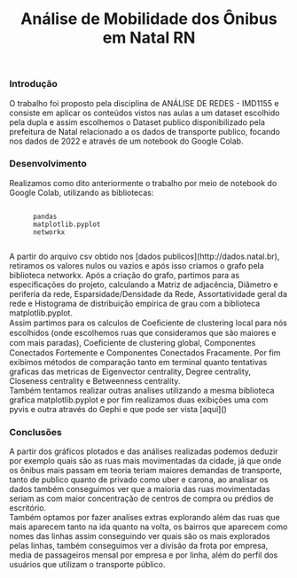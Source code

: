 <body>
  <header>
    <h1>Análise de Mobilidade dos Ônibus em Natal RN</h1>
  </header>
  
  <main>
    <h3>Introdução</h3>
    <p>
      O trabalho foi proposto pela disciplina de ANÁLISE DE REDES - IMD1155 e consiste em aplicar os conteúdos vistos nas aulas a um dataset escolhido pela dupla e assim escolhemos o Dataset publico disponibilizado pela prefeitura de Natal relacionado a os dados de transporte publico, focando nos dados de 2022 e através de um notebook do Google Colab.
    </p>
    <h3>Desenvolvimento</h3>
    <p>
      Realizamos como dito anteriormente o trabalho por meio de notebook do Google Colab, utilizando as bibliotecas:
    <pre><code>
      pandas
      matplotlib.pyplot
      networkx
    </code></pre>
      A partir do arquivo csv obtido nos [dados publicos](http://dados.natal.br), retiramos os valores nulos ou vazios e após isso criamos o grafo pela biblioteca networkx. Após a criação do grafo, partimos para as especificações do projeto, calculando a Matriz de adjacência, Diâmetro e periferia da rede, Esparsidade/Densidade da Rede, Assortatividade geral da rede e Histograma de distribuição empírica de grau com a biblioteca matplotlib.pyplot.
    <br>
      Assim partimos para os calculos de Coeﬁciente de clustering local para nós escolhidos (onde escolhemos ruas que consideramos que são maiores e com mais paradas), Coeﬁciente de clustering global, Componentes Conectados Fortemente e Componentes Conectados Fracamente. Por fim exibimos métodos de comparação tanto em terminal quanto tentativas graficas das metricas de Eigenvector centrality, Degree centrality, Closeness centrality e Betweenness centrality.
    <br>
      Também tentamos realizar outras analises utilizando a mesma biblioteca grafica matplotlib.pyplot e por fim realizamos duas exibições uma com pyvis e outra através do Gephi e que pode ser vista [aqui]()
    </p>
    <h3>Conclusões</h3>
    <p>
      A partir dos gráficos plotados e das análises realizadas podemos deduzir por exemplo quais são as ruas mais movimentadas da cidade, já que onde os ônibus mais passam em teoria teriam maiores demandas de transporte, tanto de publico quanto de privado como uber e carona, ao analisar os dados também conseguimos ver que a maioria das ruas movimentadas seriam as com maior concentração de centros de compra ou prédios de escritório. 
      <br>
      Também optamos por fazer analises extras explorando além das ruas que mais aparecem tanto na ida quanto na volta, os bairros que aparecem como nomes das linhas assim conseguindo ver quais são os mais explorados pelas linhas, também conseguimos ver a divisão da frota por empresa, media de passageiros mensal por empresa e por linha, além do perfil dos usuários que utilizam o transporte público. 
    </p>
  </main>
</body>

